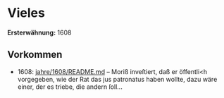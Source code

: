 # Vieles

**Ersterwähnung:** 1608

## Vorkommen
- 1608: [jahre/1608/README.md](../jahre/1608/README.md) – Moriß
inveſtiert, daß er öffentli<h vorgegeben, wie der Rat das
jus patronatus haben wollte, dazu wäre einer, der es
triebe, die andern ſoll...
